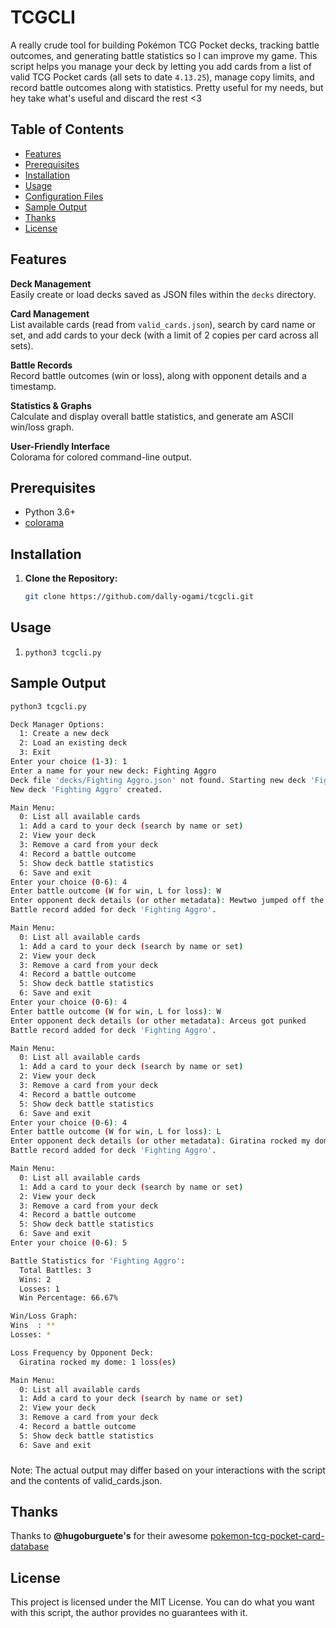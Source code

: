 # TCGCLI 

A really crude tool for building Pokémon TCG Pocket decks, tracking battle outcomes, and generating battle statistics so I can improve my game. This script helps you manage your deck by letting you add cards from a list of valid TCG Pocket cards (all sets to date `4.13.25`), manage copy limits, and record battle outcomes along with statistics. Pretty useful for my needs, but hey take what's useful and discard the rest <3

## Table of Contents

- [Features](#features)
- [Prerequisites](#prerequisites)
- [Installation](#installation)
- [Usage](#usage)
- [Configuration Files](#configuration-files)
- [Sample Output](#sample-output)
- [Thanks](#thanks)
- [License](#license)

## Features

**Deck Management**  
  Easily create or load decks saved as JSON files within the `decks` directory.
  
**Card Management**  
  List available cards (read from `valid_cards.json`), search by card name or set, and add cards to your deck (with a limit of 2 copies per card across all sets).

**Battle Records**  
  Record battle outcomes (win or loss), along with opponent details and a timestamp.

**Statistics & Graphs**  
  Calculate and display overall battle statistics, and generate am ASCII win/loss graph.

**User-Friendly Interface**  
Colorama for colored command-line output.

## Prerequisites

- Python 3.6+
- [colorama](https://pypi.org/project/colorama/)

## Installation

1. **Clone the Repository:**

   ```bash
   git clone https://github.com/dally-ogami/tcgcli.git
    ```
 ## Usage
 1. `python3 tcgcli.py`

## Sample Output
```bash
python3 tcgcli.py

Deck Manager Options:
  1: Create a new deck
  2: Load an existing deck
  3: Exit
Enter your choice (1-3): 1
Enter a name for your new deck: Fighting Aggro
Deck file 'decks/Fighting Aggro.json' not found. Starting new deck 'Fighting Aggro'.
New deck 'Fighting Aggro' created.

Main Menu:
  0: List all available cards
  1: Add a card to your deck (search by name or set)
  2: View your deck
  3: Remove a card from your deck
  4: Record a battle outcome
  5: Show deck battle statistics
  6: Save and exit
Enter your choice (0-6): 4
Enter battle outcome (W for win, L for loss): W
Enter opponent deck details (or other metadata): Mewtwo jumped off the porch and slapped me
Battle record added for deck 'Fighting Aggro'.

Main Menu:
  0: List all available cards
  1: Add a card to your deck (search by name or set)
  2: View your deck
  3: Remove a card from your deck
  4: Record a battle outcome
  5: Show deck battle statistics
  6: Save and exit
Enter your choice (0-6): 4
Enter battle outcome (W for win, L for loss): W      
Enter opponent deck details (or other metadata): Arceus got punked
Battle record added for deck 'Fighting Aggro'.

Main Menu:
  0: List all available cards
  1: Add a card to your deck (search by name or set)
  2: View your deck
  3: Remove a card from your deck
  4: Record a battle outcome
  5: Show deck battle statistics
  6: Save and exit
Enter your choice (0-6): 4
Enter battle outcome (W for win, L for loss): L
Enter opponent deck details (or other metadata): Giratina rocked my dome
Battle record added for deck 'Fighting Aggro'.

Main Menu:
  0: List all available cards
  1: Add a card to your deck (search by name or set)
  2: View your deck
  3: Remove a card from your deck
  4: Record a battle outcome
  5: Show deck battle statistics
  6: Save and exit
Enter your choice (0-6): 5

Battle Statistics for 'Fighting Aggro':
  Total Battles: 3
  Wins: 2
  Losses: 1
  Win Percentage: 66.67%

Win/Loss Graph:
Wins  : **
Losses: *

Loss Frequency by Opponent Deck:
  Giratina rocked my dome: 1 loss(es)

Main Menu:
  0: List all available cards
  1: Add a card to your deck (search by name or set)
  2: View your deck
  3: Remove a card from your deck
  4: Record a battle outcome
  5: Show deck battle statistics
  6: Save and exit
```
###
Note: The actual output may differ based on your interactions with the script and the contents of valid_cards.json.

## Thanks
Thanks to **@hugoburguete's** for their awesome [pokemon-tcg-pocket-card-database](https://github.com/hugoburguete/pokemon-tcg-pocket-card-database)

## License
This project is licensed under the MIT License. You can do what you want with this script, the author provides no guarantees with it. 
